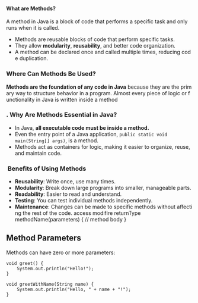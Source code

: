#### **What are Methods?**
A method in Java is a block of code that performs a specific task and only runs when it is called.
- Methods are reusable blocks of code that perform specific tasks.
- They allow **modularity**, **reusability**, and better code organization.
- A method can be declared once and called multiple times, reducing code duplication.
### **Where Can Methods Be Used?**
**Methods are the foundation of any code in Java** because they are the primary way to structure behavior in a program. Almost every piece of logic or functionality in Java is written inside a method

### **. Why Are Methods Essential in Java?**

- In Java, **all executable code must be inside a method.**
- Even the entry point of a Java application, `public static void main(String[] args)`, is a method.
- Methods act as containers for logic, making it easier to organize, reuse, and maintain code.
###  **Benefits of Using Methods**

- **Reusability**: Write once, use many times.
- **Modularity**: Break down large programs into smaller, manageable parts.
- **Readability**: Easier to read and understand.
- **Testing**: You can test individual methods independently.
- **Maintenance**: Changes can be made to specific methods without affecting the rest of the code.
 access modifire returnType methodName(parameters) {
    // method body
}

## Method Parameters

Methods can have zero or more parameters:

```
void greet() {
    System.out.println("Hello!");
}

void greetWithName(String name) {
    System.out.println("Hello, " + name + "!");
}

```
